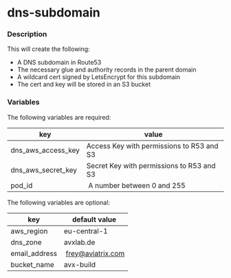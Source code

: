 # dns-subdomain

### Description

This will create the following:

* A DNS subdomain in Route53
* The necessary glue and authority records in the parent domain
* A wildcard cert signed by LetsEncrypt for this subdomain
* The cert and key will be stored in an S3 bucket

### Variables
The following variables are required:

key | value
--- | ---
dns_aws_access_key | Access Key with permissions to R53 and S3
dns_aws_secret_key | Secret Key with permissions to R53 and S3
pod_id | A number between 0 and 255

The following variables are optional:

key | default value
--- | ---
aws_region | eu-central-1
dns_zone | avxlab.de
email_address | frey@aviatrix.com
bucket_name | avx-build